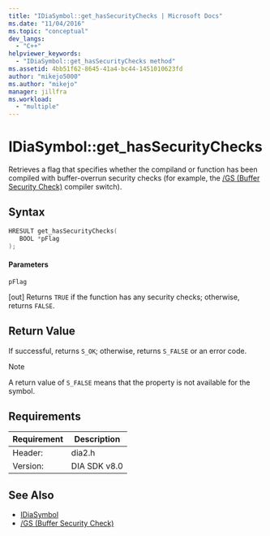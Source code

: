 ```yaml
---
title: "IDiaSymbol::get_hasSecurityChecks | Microsoft Docs"
ms.date: "11/04/2016"
ms.topic: "conceptual"
dev_langs:
  - "C++"
helpviewer_keywords:
  - "IDiaSymbol::get_hasSecurityChecks method"
ms.assetid: 4bb51f62-8645-41a4-bc44-1451010623fd
author: "mikejo5000"
ms.author: "mikejo"
manager: jillfra
ms.workload:
  - "multiple"
---
```

# IDiaSymbol::get_hasSecurityChecks
Retrieves a flag that specifies whether the compiland or function has been compiled with buffer-overrun security checks (for example, the [/GS (Buffer Security Check)](/cpp/build/reference/gs-buffer-security-check) compiler switch).

## Syntax

```C++
HRESULT get_hasSecurityChecks(
   BOOL *pFlag
);
```

#### Parameters
 `pFlag`

[out] Returns `TRUE` if the function has any security checks; otherwise, returns `FALSE`.

## Return Value
 If successful, returns `S_OK`; otherwise, returns `S_FALSE` or an error code.

> [!NOTE]
> A return value of `S_FALSE` means that the property is not available for the symbol.

## Requirements

|Requirement|Description|
|-----------------|-----------------|
|Header:|dia2.h|
|Version:|DIA SDK v8.0|

## See Also
- [IDiaSymbol](../../debugger/debug-interface-access/idiasymbol.md)
- [/GS (Buffer Security Check)](/cpp/build/reference/gs-buffer-security-check)